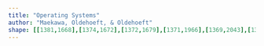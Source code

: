 ```yaml
---
title: "Operating Systems"
author: "Maekawa, Oldehoeft, & Oldehoeft"
shape: [[1381,1668],[1374,1672],[1372,1679],[1371,1966],[1369,2043],[1369,2149],[1371,2205],[1371,2255],[1369,2269],[1370,2403],[1368,2457],[1369,2499],[1367,2522],[1367,2647],[1364,2701],[1370,2709],[1379,2715],[1404,2718],[1469,2717],[1473,2715],[1476,2709],[1480,2582],[1480,2515],[1483,2388],[1482,2360],[1484,2343],[1484,2260],[1486,2231],[1486,2161],[1488,2125],[1487,2026],[1489,2015],[1490,1924],[1492,1898],[1491,1842],[1494,1781],[1493,1765],[1496,1734],[1497,1677],[1495,1671],[1490,1668],[1478,1670],[1410,1670],[1396,1668]]
---
```

